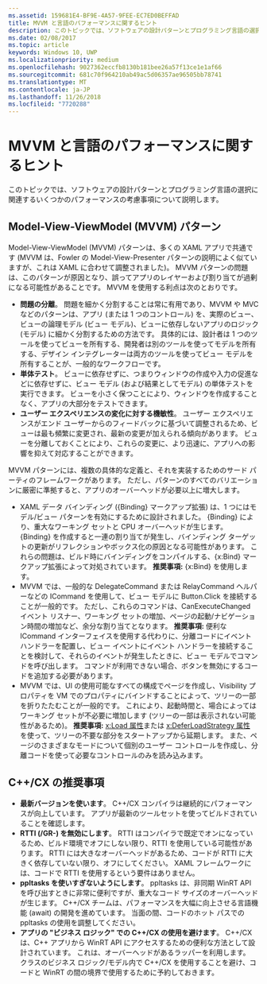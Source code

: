 ```yaml
---
ms.assetid: 159681E4-BF9E-4A57-9FEE-EC7ED0BEFFAD
title: MVVM と言語のパフォーマンスに関するヒント
description: このトピックでは、ソフトウェアの設計パターンとプログラミング言語の選択に関連するいくつかのパフォーマンスの考慮事項について説明します。
ms.date: 02/08/2017
ms.topic: article
keywords: Windows 10, UWP
ms.localizationpriority: medium
ms.openlocfilehash: 9027362eccfb8130b181bee26a57f13ce1e1af66
ms.sourcegitcommit: 681c70f964210ab49ac5d06357ae96505bb78741
ms.translationtype: MT
ms.contentlocale: ja-JP
ms.lasthandoff: 11/26/2018
ms.locfileid: "7720288"
---
```

# <a name="mvvm-and-language-performance-tips"></a>MVVM と言語のパフォーマンスに関するヒント


このトピックでは、ソフトウェアの設計パターンとプログラミング言語の選択に関連するいくつかのパフォーマンスの考慮事項について説明します。

## <a name="the-model-view-viewmodel-mvvm-pattern"></a>Model-View-ViewModel (MVVM) パターン

Model-View-ViewModel (MVVM) パターンは、多くの XAML アプリで共通です  (MVVM は、Fowler の Model-View-Presenter パターンの説明によく似ていますが、これは XAML に合わせて調整されました)。 MVVM パターンの問題は、このパターンが原因となり、誤ってアプリのレイヤーおよび割り当てが過剰になる可能性があることです。 MVVM を使用する利点は次のとおりです。

-   **問題の分離**。 問題を細かく分割することは常に有用であり、MVVM や MVC などのパターンは、アプリ (または 1 つのコントロール) を、実際のビュー、ビューの論理モデル (ビュー モデル)、ビューに依存しないアプリのロジック (モデル) に細かく分割するための方法です。 具体的には、設計者は 1 つのツールを使ってビューを所有する、開発者は別のツールを使ってモデルを所有する、デザイン インテグレーターは両方のツールを使ってビュー モデルを所有することが、一般的なワークフローです。
-   **単体テスト**。 ビューに依存せずに、つまりウィンドウの作成や入力の促進などに依存せずに、ビュー モデル (および結果としてモデル) の単体テストを実行できます。 ビューを小さく保つことにより、ウィンドウを作成することなく、アプリの大部分をテストできます。
-   **ユーザー エクスペリエンスの変化に対する機敏性**。 ユーザー エクスペリエンスがエンド ユーザーからのフィードバックに基づいて調整されるため、ビューは最も頻繁に変更され、最新の変更が加えられる傾向があります。 ビューを分離しておくことにより、これらの変更に、より迅速に、アプリへの影響を抑えて対応することができます。

MVVM パターンには、複数の具体的な定義と、それを実装するためのサード パーティのフレームワークがあります。 ただし、パターンのすべてのバリエーションに厳密に準拠すると、アプリのオーバーヘッドが必要以上に増大します。

-   XAML データ バインディング ({Binding} マークアップ拡張) は、1 つにはモデル/ビュー パターンを有効にするために設計されました。 {Binding} により、重大なワーキング セットと CPU オーバーヘッドが生じます。 {Binding} を作成すると一連の割り当てが発生し、バインディング ターゲットの更新がリフレクションやボックス化の原因となる可能性があります。 これらの問題は、ビルド時にバインディングをコンパイルする、{x:Bind} マークアップ拡張によって対処されています。 **推奨事項:** {x:Bind} を使用します。
-   MVVM では、一般的な DelegateCommand または RelayCommand ヘルパーなどの ICommand を使用して、ビュー モデルに Button.Click を接続することが一般的です。 ただし、これらのコマンドは、CanExecuteChanged イベント リスナー、ワーキング セットの増加、ページの起動/ナビゲーション時間の増加など、余分な割り当てとなります。 **推奨事項:** 便利な ICommand インターフェイスを使用する代わりに、分離コードにイベント ハンドラーを配置し、ビュー イベントにイベント ハンドラーを接続することを検討して、それらのイベントが発生したときに、ビュー モデルでコマンドを呼び出します。 コマンドが利用できない場合、ボタンを無効にするコードを追加する必要があります。
-   MVVM では、UI の使用可能なすべての構成でページを作成し、Visibility プロパティを VM でのプロパティにバインドすることによって、ツリーの一部を折りたたむことが一般的です。 これにより、起動時間と、場合によってはワーキング セットが不必要に増加します (ツリーの一部は表示されない可能性があるため)。 **推奨事項:** [x:Load 属性](../xaml-platform/x-load-attribute.md)または [x:DeferLoadStrategy 属性](../xaml-platform/x-deferloadstrategy-attribute.md) を使って、ツリーの不要な部分をスタートアップから延期します。 また、ページのさまざまなモードについて個別のユーザー コントロールを作成し、分離コードを使って必要なコントロールのみを読み込みます。

## <a name="ccx-recommendations"></a>C++/CX の推奨事項

-   **最新バージョンを使います**。 C++/CX コンパイラは継続的にパフォーマンスが向上しています。 アプリが最新のツールセットを使ってビルドされていることを確認します。
-   **RTTI (/GR-) を無効にします**。 RTTI はコンパイラで既定でオンになっているため、ビルド環境でオフにしない限り、RTTI を使用している可能性があります。 RTTI には大きなオーバーヘッドがあるため、コードが RTTI に大きく依存していない限り、オフにしてください。 XAML フレームワークには、コードで RTTI を使用するという要件はありません。
-   **ppltasks を使いすぎないようにします**。 ppltasks は、非同期 WinRT API を呼び出すときに非常に便利ですが、重大なコード サイズのオーバーヘッドが生じます。 C++/CX チームは、パフォーマンスを大幅に向上させる言語機能 (await) の開発を進めています。 当面の間、コードのホット パスでの ppltasks の使用を調整してください。
-   **アプリの "ビジネス ロジック" での C++/CX の使用を避けます**。 C++/CX は、C++ アプリから WinRT API にアクセスするための便利な方法として設計されています。 これは、オーバーヘッドがあるラッパーを利用します。 クラスのビジネス ロジック/モデル内で C++/CX を使用することを避け、コードと WinRT の間の境界で使用するために予約しておきます。